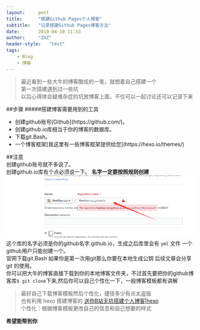 ```yaml
---
layout:     post
title:      "搭建Github Pages个人博客"
subtitle:   "记录搭建Github Pages博客方法"
date:       2019-04-19 11:53
author:     "ZXZ"
header-style:   "text"
tags:
    - Blog
    - 博客
---
```


>最近看到一些大牛的博客酷炫的一笔，就想着自己搭建一个<br>
>第一次搭建遇到过一些坑<br>
>以后心得体会疑难杂症的坑放博客上面，不仅可以一起讨论还可以记录下来


##步骤
#####搭建博客需要用到的工具
<ul>
    <li>创建github账号[Github](https://github.com/)。</li>
    <li>创建github.io库相当于你的博客的数据库。</li>
    <li>下载git.Bash。</li>
    <li>一个博客框架[我这里有一些博客框架提供给您](https://hexo.io/themes/)</li>
</ul>

##注意
<br>创建github账号就不多说了。
<br>创建github.io库有个点必须说一下。
**名字一定要按照规则创建**
![img](../img/in-post/19-04-19.png)
<br>这个库的名字必须是你的github名字.github.io，生成之后库里会有 `yml` 文件 一个github用户只能创建一个。
<br>官网下载git.Bash 如果你是第一次用git那么你要在本地生成公钥 后续文章会分享 git 的使用。
<br>你可以把大牛的博客直接下载到你的本地博客文件夹，不过首先要把你的github博客库`$ git clone`下来,然后你可以自己个性化一下，一般博客模板都有讲解
>最好自己下载博客模板然后个性化，捷径多少有点太盗版<br>
>也有利用 hexo 搭建博客的 [送你B站无坑搭建个人博客|hexo](https://www.bilibili.com/video/av44544186?t=1324)
<br>个性化：根据博客模板更改自己的信息和自己想要的样式


**希望能帮到你**

